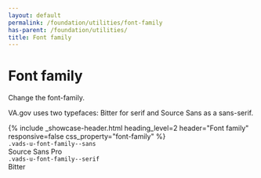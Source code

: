 ```yaml
---
layout: default
permalink: /foundation/utilities/font-family
has-parent: /foundation/utilities/
title: Font family
---
```


# Font family

<div class="va-introtext" markdown="1">
Change the font-family.
</div>

VA.gov uses two typefaces: Bitter for serif and Source Sans as a sans-serif.

<div class="site-showcase">
{%
  include _showcase-header.html
  heading_level=2
  header="Font family"
  responsive=false
  css_property="font-family"
%}
  <div class="vads-grid-row vads-u-flex-direction--column">
    <div class="vads-grid-col site-showcase__col vads-u-display--flex medium-screen:vads-u-align-items--center vads-u-flex-direction--column medium-screen:vads-u-flex-direction--row" style="border-top:none;">
      <div><code class="code">.vads-u-font-family--sans</code></div>
      <div class="medium-screen:vads-u-margin-left--auto">
        <span class="vads-u-font-family--sans vads-u-font-size--2xl">Source Sans Pro</span>
      </div>
    </div>
    <div class="vads-grid-col site-showcase__col vads-u-display--flex medium-screen:vads-u-align-items--center vads-u-flex-direction--column medium-screen:vads-u-flex-direction--row">
      <div><code class="code">.vads-u-font-family--serif</code></div>
      <div class="medium-screen:vads-u-margin-left--auto">
        <span class="vads-u-font-family--serif vads-u-font-size--2xl">Bitter</span>
      </div>
    </div>
  </div>
</div>
